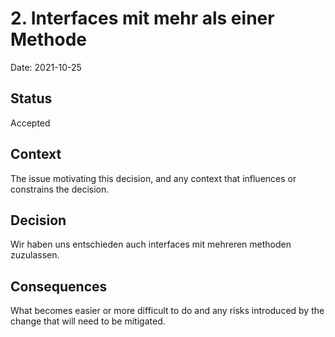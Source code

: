 # 2. Interfaces mit mehr als einer Methode

Date: 2021-10-25

## Status

Accepted

## Context

The issue motivating this decision, and any context that influences or constrains the decision.

## Decision

Wir haben uns entschieden auch interfaces mit mehreren methoden zuzulassen.

## Consequences

What becomes easier or more difficult to do and any risks introduced by the change that will need to be mitigated.
